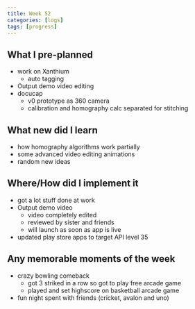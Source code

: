 ```yaml
---
title: Week 52
categories: [logs]
tags: [progress]
---
```


## What I pre-planned

- work on Xanthium
    - auto tagging
- Output demo video editing
- docucap
    - v0 prototype as 360 camera
    - calibration and homography calc separated for stitching

## What new did I learn

- how homography algorithms work partially
- some advanced video editing animations
- random new ideas

## Where/How did I implement it

- got a lot stuff done at work
- Output demo video
    - video completely edited
    - reviewed by sister and friends
    - will launch as soon as app is live
- updated play store apps to target API level 35

## Any memorable moments of the week

- crazy bowling comeback
    - got 3 striked in a row so got to play free arcade game
    - played and set highscore on basketball arcade game
- fun night spent with friends (cricket, avalon and uno)
